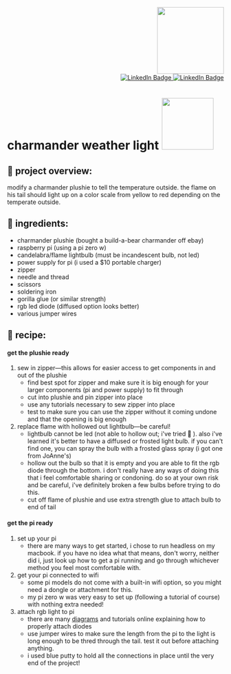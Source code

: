 <div id="header" align="right">
  <img src="https://media.giphy.com/media/eKiI67RMFbnxa7WuKC/giphy.gif" width="155"/>
  <div id="badges" align="right">
    <a href = "https://www.linkedin.com/in/chanel-carpenter-594a6b71/">
      <img src="https://img.shields.io/badge/LinkedIn-74a2ed?logo=linkedin&logoColor=white?style=plastic" alt="LinkedIn Badge"/>
    </a>
    <a href = "https://www.instagram.com/birdpersonn/">
      <img src="https://img.shields.io/badge/Instagram-bc9eeb?logo=linkedin&logoColor=white?style=plastic" alt="LinkedIn Badge"/>
    </a>
  </div>
</div>

<h1>
  charmander weather light
  <img src="https://media.giphy.com/media/pbviPVVW08jD2/giphy.gif" width="120"/>
</h1>

## 🌙 project overview:
modify a charmander plushie to tell the temperature outside. the flame on his tail should light up on a color scale from yellow to red depending on the temperate outside. 

## 🌙 ingredients: 
- charmander plushie (bought a build-a-bear charmander off ebay)
- raspberry pi (using a pi zero w)
- candelabra/flame lightbulb (must be incandescent bulb, not led)
- power supply for pi (i used a $10 portable charger)
- zipper
- needle and thread
- scissors
- soldering iron
- gorilla glue (or similar strength)
- rgb led diode (diffused option looks better)
- various jumper wires

## 🌙 recipe: 

#### get the plushie ready
1. sew in zipper—this allows for easier access to get components in and out of the plushie
   * find best spot for zipper and make sure it is big enough for your larger components (pi and power supply) to fit through 
   * cut into plushie and pin zipper into place
   * use any tutorials necessary to sew zipper into place
   * test to make sure you can use the zipper without it coming undone and that the opening is big enough
2. replace flame with hollowed out lightbulb—be careful!
   * lightbulb cannot be led (not able to hollow out; i've tried 😤 ). also i've learned it's better to have a diffused or frosted light bulb. if you can't find one, you can spray the bulb with a frosted glass spray (i got one from JoAnne's)
   * hollow out the bulb so that it is empty and you are able to fit the rgb diode through the bottom. i don't really have any ways of doing this that i feel comfortable sharing or condoning. do so at your own risk and be careful, i've definitely broken a few bulbs before trying to do this.
   * cut off flame of plushie and use extra strength glue to attach bulb to end of tail

#### get the pi ready
1. set up your pi
   * there are many ways to get started, i chose to run headless on my macbook. if you have no idea what that means, don't worry, neither did i, just look up how to get a pi running and go through whichever method you feel most comfortable with. 
2. get your pi connected to wifi
   * some pi models do not come with a built-in wifi option, so you might need a dongle or attachment for this. 
   * my pi zero w was very easy to set up (following a tutorial of course) with nothing extra needed!
3. attach rgb light to pi
   * there are many <a href="https://cdn.sparkfun.com/assets/learn_tutorials/1/5/9/5/GPIO.png" target="_blank" rel="noopener noreferrer">diagrams</a> and tutorials online explaining how to properly attach diodes
   * use jumper wires to make sure the length from the pi to the light is long enough to be thred through the tail. test it out before attaching anything. 
   * i used blue putty to hold all the connections in place until the very end of the project!
